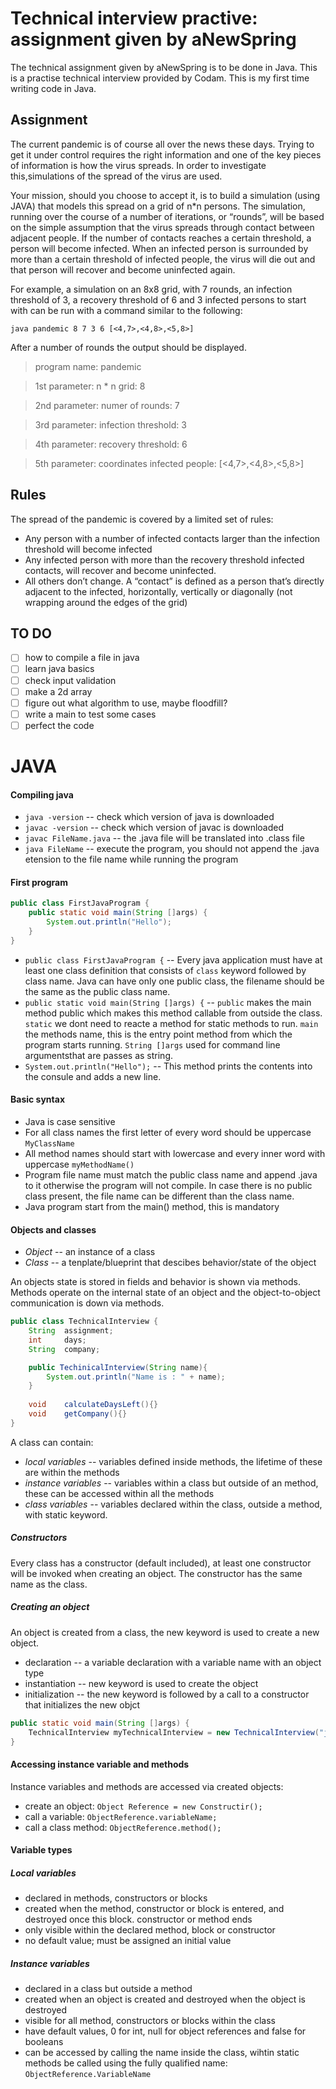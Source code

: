 # Technical interview practive: assignment given by aNewSpring

The technical assignment given by aNewSpring is to be done in Java. This is a practise technical interview provided by Codam. This is my first time writing code in Java.

<!-- add in about anewspring? -->

## Assignment
The current pandemic is of course all over the news these days. Trying to get it under control requires the right information and one of the key pieces of information is how the virus spreads. In order to investigate this,simulations of the spread of the virus are used. 

Your mission, should you choose to accept it, is to build a simulation (using JAVA) that models this spread on a grid of n*n persons. The simulation, running over the course of a number of iterations, or “rounds”, will be based on the simple assumption that the virus spreads through contact between adjacent people. If the number of contacts reaches a certain threshold, a person will become infected. When an infected person is surrounded by more than a certain threshold of infected people, the virus will die out and that person will recover and become uninfected again.


For example, a simulation on an 8x8 grid, with 7 rounds, an infection threshold of 3, a recovery threshold of 6 and 3 infected persons to start with can be run with a command similar to the following:

`java pandemic 8 7 3 6 [<4,7>,<4,8>,<5,8>]`

After a number of rounds the output should be displayed.

> program name: pandemic

> 1st parameter: n * n grid: 8

> 2nd parameter: numer of rounds: 7

> 3rd parameter: infection threshold: 3

> 4th parameter: recovery threshold: 6

> 5th parameter: coordinates infected people: [<4,7>,<4,8>,<5,8>]

## Rules
The spread of the pandemic is covered by a limited set of rules:
- Any person with a number of infected contacts larger than the infection threshold will become infected
- Any infected person with more than the recovery threshold  infected contacts, will recover and become uninfected.
- All others don’t change.
A “contact” is defined as a person that’s directly adjacent to the infected, horizontally, vertically or diagonally (not wrapping around the edges of the grid)

## TO DO
- [ ] how to compile a file in java
- [ ] learn java basics
- [ ] check input validation
- [ ] make a 2d array
- [ ] figure out what algorithm to use, maybe floodfill?
- [ ] write a main to test some cases
- [ ] perfect the code

# JAVA

#### Compiling java
- `java -version` -- check which version of java is downloaded
- `javac -version` -- check which version of javac is downloaded
- `javac FileName.java` -- the .java file will be translated into .class file
- `java FileName` -- execute the program, you should not append the .java etension to the file name while running the program

#### First program
```java
public class FirstJavaProgram {
    public static void main(String []args) {
        System.out.println("Hello");
    }
}
```

- `public class FirstJavaProgram {` -- Every java application must have at least one class definition that consists of `class` keyword followed by class name. Java can have only one public class, the filename should be the same as the public class name. 
- `public static void main(String []args) {` -- `public` makes the main method public which makes this method callable from outside the class. `static` we dont need to reacte a method for static methods to run. `main` the methods name, this is the entry point method from which the program starts running. `String []args` used for command line argumentsthat are passes as string.
- `System.out.println("Hello");` -- This method prints the contents into the consule and adds a new line.

#### Basic syntax
- Java is case sensitive
- For all class names the first letter of every word should be uppercase `MyClassName`
- All method names should start with lowercase and every inner word with uppercase `myMethodName()`
- Program file name must match the public class name and append .java to it otherwise the program will not compile. In case there is no public class present, the file name can be different than the class name.
- Java program start from the main() method, this is mandatory

#### Objects and classes
- *Object* -- an instance of a class
- *Class* -- a tenplate/blueprint that descibes behavior/state of the object

An objects state is stored in fields and behavior is shown via methods. Methods operate on the internal state of an object and the object-to-object communication is down via methods.

```java
public class TechnicalInterview {
    String  assignment;
    int     days;
    String  company;

    public TechinicalInterview(String name){
        System.out.println("Name is : " + name);
    }
    
    void    calculateDaysLeft(){}
    void    getCompany(){}
}
```

A class can contain:
- *local variables* -- variables defined inside methods, the lifetime of these are within the methods
- *instance variables* -- variables within a class but outside of an method, these can be accessed within all the methods
- *class variables* -- variables declared within the class, outside a method, with static keyword.

##### Constructors
Every class has a constructor (default included), at least one constructor will be invoked when creating an object. The constructor has the same name as the class. 

##### Creating an object
An object is created from a class, the new keyword is used to create a new object. 
- declaration -- a variable declaration with a variable name with an object type
- instantiation -- new keyword is used to create the object
- initialization -- the new keyword is followed by a call to a constructor that initializes the new objct

```java
public static void main(String []args) {
    TechnicalInterview myTechnicalInterview = new TechnicalInterview("java");
}
```

#### Accessing instance variable and methods
Instance variables and methods are accessed via created objects:
- create an object: `Object Reference = new Constructir();`
- call a variable: `ObjectReference.variableName;`
- call a class method: `ObjectReference.method();`

#### Variable types

##### Local variables
- declared in methods, constructors or blocks
- created when the method, constructor or block is entered, and destroyed once this block. constructor or method ends
- only visible within the declared method, block or constructor
- no default value; must be assigned an initial value

##### Instance variables
- declared in a class but outside a method
- created when an object is created and destroyed when the object is destroyed
- visible for all method, constructors or blocks within the class
- have default values, 0 for int, null for object references and false for booleans
- can be accessed by calling the name inside the class, wihtin static methods be called using the fully qualified name: `ObjectReference.VariableName`

<!-- CONTINUE HERE -->
<!-- https://www.tutorialspoint.com/java/java_variable_types.htm -->

<!-- https://www.tutorialspoint.com/java/index.htm -->
<!-- https://www.guru99.com/java-platform.html -->
<!-- https://www.geeksforgeeks.org/flood-fill-algorithm-implement-fill-paint/ -->
<!-- https://www.youtube.com/watch?v=_JYlD7tzwFw -->
<!-- https://www.w3schools.com/java/java_methods.asp -->